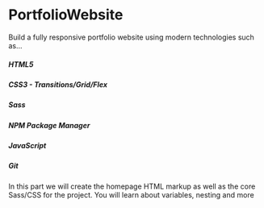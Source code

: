 # PortfolioWebsite
Build a fully responsive portfolio website using modern technologies such as...  
##### HTML5  
##### CSS3 - Transitions/Grid/Flex  
##### Sass  
##### NPM Package Manager  
##### JavaScript  
##### Git  
  
In this part we will create the homepage HTML markup as well as the core Sass/CSS for the project. You will learn about variables, nesting and more
